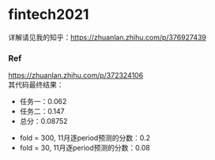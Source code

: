 # fintech2021  

详解请见我的知乎：https://zhuanlan.zhihu.com/p/376927439  

### Ref 
https://zhuanlan.zhihu.com/p/372324106  
其代码最终结果：
* 任务一：0.062  
* 任务二：0.147  
* 总分：0.08752  


- fold = 300, 11月逐period预测的分数：0.2
- fold = 30, 11月逐period预测的分数：0.08   

